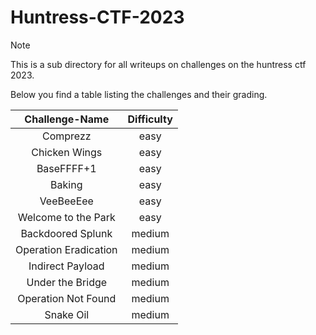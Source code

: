 # Huntress-CTF-2023

> [!Note]
> This is a sub directory for all writeups on challenges on the huntress ctf 2023.
>
> Below you find a table listing the challenges and their grading.
> 
> | Challenge-Name | Difficulty |
> | :------------: | :--------: |
> | Comprezz | easy |
> | Chicken Wings | easy |
> | BaseFFFF+1 | easy |
> | Baking | easy |
> | VeeBeeEee | easy |
> | Welcome to the Park | easy |
> | Backdoored Splunk | medium |
> | Operation Eradication | medium |
> | Indirect Payload | medium |
> | Under the Bridge | medium |
> | Operation Not Found | medium |
> | Snake Oil | medium |
